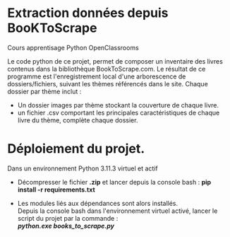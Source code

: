 # Extraction données depuis BooKToScrape
Cours apprentisage Python OpenClassrooms

Le code python de ce projet, permet de composer un inventaire des livres contenus dans la bibliothèque BookToScrape.com.
Le résultat de ce programme est l'enregistrement local d'une arborescence de dossiers/fichiers, suivant les thèmes référencés dans le site.
Chaque dossier par thème inclut :
  -  Un dossier images par thème stockant la couverture de chaque livre.
  -  un fichier .csv comportant les principales caractéristiques de chaque livre du thème, complète chaque dossier.
  

# Déploiement du projet.

Dans un environnement Python 3.11.3 virtuel et actif 

  -  Décompresser le fichier **.zip**  et lancer depuis la console bash :
	**pip install -r requirements.txt**
	
  -  Les modules liés aux dépendances sont alors installés.<br>
     Depuis la console bash dans l'environnement virtuel activé, lancer le script du projet par la commande :<br> **_python.exe books_to_scrape.py_**
	

